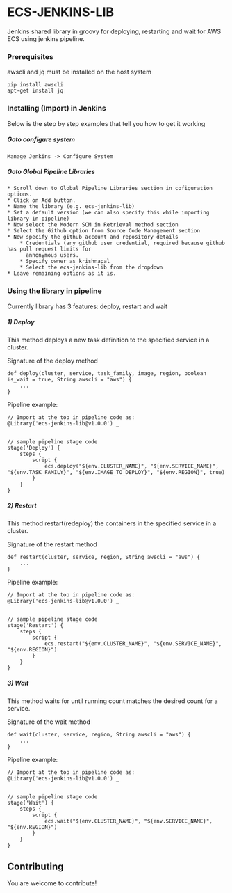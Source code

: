# ECS-JENKINS-LIB

Jenkins shared library in groovy for deploying, restarting and wait for AWS ECS using jenkins pipeline. 


### Prerequisites

awscli and jq must be installed on the host system

```
pip install awscli
apt-get install jq
```

### Installing (Import) in Jenkins

Below is the step by step examples that tell you how to get it working

##### Goto configure system 

```
Manage Jenkins -> Configure System
```

##### Goto Global Pipeline Libraries 

```
* Scroll down to Global Pipeline Libraries section in cofiguration options.
* Click on Add button.
* Name the library (e.g. ecs-jenkins-lib)
* Set a default version (we can also specify this while importing library in pipeline)
* Now select the Modern SCM in Retrieval method section
* Select the Github option from Source Code Management section
* Now specify the github account and repository details
    * Credentials (any github user credential, required because github has pull request limits for
      annonymous users.
    * Specify owner as krishnapal 
    * Select the ecs-jenkins-lib from the dropdown
* Leave remaining options as it is.
```


### Using the library in pipeline

Currently library has 3 features: deploy, restart and wait 

##### 1) Deploy

This method deploys a new task definition to the specified service in a cluster.

Signature of the deploy method
```
def deploy(cluster, service, task_family, image, region, boolean is_wait = true, String awscli = "aws") {
    ...
}
```

Pipeline example:
```
// Import at the top in pipeline code as:
@Library('ecs-jenkins-lib@v1.0.0') _
    
    
// sample pipeline stage code
stage('Deploy') {
    steps {
        script {
            ecs.deploy("${env.CLUSTER_NAME}", "${env.SERVICE_NAME}", "${env.TASK_FAMILY}", "${env.IMAGE_TO_DEPLOY}", "${env.REGION}", true)
        }    
    }
}
```

##### 2) Restart

This method restart(redeploy) the containers in the specified service in a cluster.

Signature of the restart method
```
def restart(cluster, service, region, String awscli = "aws") {
    ...
}
```

Pipeline example:
```
// Import at the top in pipeline code as:
@Library('ecs-jenkins-lib@v1.0.0') _
    
    
// sample pipeline stage code
stage('Restart') {
    steps {
        script {
            ecs.restart("${env.CLUSTER_NAME}", "${env.SERVICE_NAME}", "${env.REGION}")
        }    
    }
}
```

##### 3) Wait

This method waits for until running count matches the desired count for a service.

Signature of the wait method
```
def wait(cluster, service, region, String awscli = "aws") {
    ...
}
```

Pipeline example:
```
// Import at the top in pipeline code as:
@Library('ecs-jenkins-lib@v1.0.0') _
    
    
// sample pipeline stage code
stage('Wait') {
    steps {
        script {
            ecs.wait("${env.CLUSTER_NAME}", "${env.SERVICE_NAME}", "${env.REGION}")
        }    
    }
}
```


## Contributing

You are welcome to contribute!


